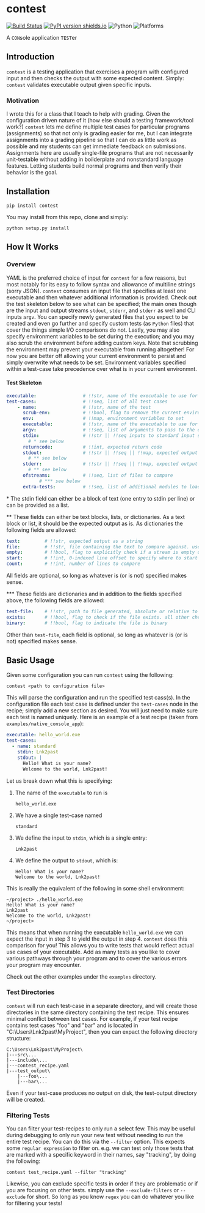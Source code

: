 # contest

[![Build Status](https://github.com/Lnk2past/contest/workflows/Build/badge.svg)](https://github.com/Lnk2past/contest/actions)
[![PyPI version shields.io](https://img.shields.io/pypi/v/contest.svg)](https://pypi.python.org/pypi/contest/)
![Python](https://img.shields.io/badge/python-3.6%20%7C%203.7%20%7C%203.8-red)
![Platforms](https://img.shields.io/badge/platform-windows%20%7C%20mac%20%7C%20linux-yellow)

A `CON`sole application `TEST`er

## Introduction

`contest` is a testing application that exercises a program with configured input and then checks the output with some expected content. Simply: `contest` validates executable output given specific inputs.

### Motivation

I wrote this for a class that I teach to help with grading. Given the configuration driven nature of it (how else should a testing framework/tool work?) `contest` lets me define multiple test cases for particular programs (assignments) so that not only is grading easier for me, but I can integrate assignments into a grading pipeline so that I can do as little work as possible and my students can get immediate feedback on submissions. Assignments here are usually single-file programs that are not necessarily unit-testable without adding in boilderplate and nonstandard language features. Letting students build normal programs and then verify their behavior is the goal.

## Installation

```shell
pip install contest
```

You may install from this repo, clone and simply:

```shell
python setup.py install
```

## How It Works

### Overview

YAML is the preferred choice of input for `contest` for a few reasons, but most notably for its easy to follow syntax and allowance of multiline strings (sorry JSON). `contest` consumes an input file that specifies at least one executable and then whatever additional information is provided. Check out the test skeleton below to see what can be specified; the main ones though are the input and output streams `stdout`, `stderr`, and `stderr` as well and CLI inputs `argv`. You can specify newly generated files that you expect to be created and even go further and specify custom tests (as `Python` files) that cover the things simple I/O comparisons do not. Lastly, you may also specify environment variables to be set during the execution; and you may also scrub the environment before adding custom keys. Note that scrubbing the environment may prevent your executable from running altogether! For now you are better off allowing your current environment to persist and simply overwrite what needs to be set. Environment variables specified within a test-case take precedence over what is in your current environmnt.

#### Test Skeleton

```yaml
executable:                 # !!str, name of the executable to use for all tests
test-cases:                 # !!seq, list of all test cases
    - name:                 # !!str, name of the test
      scrub-env:            # !!bool, flag to remove the current environment
      env:                  # !!map, environment variables to set
      executable:           # !!str, name of the executable to use for this test case only
      argv:                 # !!seq, list of arguments to pass to the executable
      stdin:                # !!str || !!seq inputs to standard input stream
        # * see below
      returncode:           # !!int, expected return code
      stdout:               # !!str || !!seq || !!map, expected output in standard output stream
        # ** see below
      stderr:               # !!str || !!seq || !!map, expected output in standard error stream
        # ** see below
      ofstreams:            # !!seq, list of files to compare
            # *** see below
      extra-tests:          # !!seq, list of additional modules to load for additional tests
```

\* The stdin field can either be a block of text (one entry to stdin per line) or can be provided as a list.

\*\* These fields can either be text blocks, lists, or dictionaries. As a text block or list, it should be the expected output as is. As dictionaries the following fields are allowed:

```yaml
text:         # !!str, expected output as a string
file:         # !!str, file containing the text to compare against. useful for keeping the size of these files small if desired
empty:        # !!bool, flag to explicitly check if a stream is empty or nonempty. all other checks are ignored
start:        # !!int, 0-indexed line offset to specify where to start comparisons
count:        # !!int, number of lines to compare
```

All fields are optional, so long as whatever is (or is not) specified makes sense.

\*\*\* These fields are dictionaries and in addition to the fields specified above, the following fields are allowed:

```yaml
test-file:    # !!str, path to file generated, absolute or relative to the executable
exists:       # !!bool, flag to check if the file exists. all other checks are ignored
binary:       # !!bool, flag to indicate the file is binary
```

Other than `test-file`, each field is optional, so long as whatever is (or is not) specified makes sense.

## Basic Usage

Given some configuration you can run `contest` using the following:

```shell
contest <path to configuration file>
```

This will parse the configuration and run the specified test cass(s). In the configuration file each test case is defined under the `test-cases` node in the recipe; simply add a new section as desired. You will just need to make sure each test is named uniquely. Here is an example of a test recipe (taken from `examples/native_console_app`):

```yaml
executable: hello_world.exe
test-cases:
  - name: standard
    stdin: Lnk2past
    stdout: |
      Hello! What is your name?
      Welcome to the world, Lnk2past!
```

Let us break down what this is specifying:

1. The name of the `executable` to run is
    ```
    hello_world.exe
    ```
2. We have a single test-case named
    ```
    standard
    ```
3. We define the input to `stdin`, which is a single entry:
    ```
    Lnk2past
    ```
4. We define the output to `stdout`, which is:
    ```
    Hello! What is your name?
    Welcome to the world, Lnk2past!
    ```

This is really the equivalent of the following in some shell environment:
```
~/project> ./hello_world.exe
Hello! What is your name?
Lnk2past
Welcome to the world, Lnk2past!
~/project>
```

This means that when running the executable `hello_world.exe` we can expect the input in step 3 to yield the output in step 4. `contest` does this comparison for you! This allows you to write tests that would reflect actual use cases of your executable. Add as many tests as you like to cover various pathways through your program and to cover the various errors your program may encounter.

Check out the other examples under the `examples` directory.

### Test Directories

`contest` will run each test-case in a separate directory, and will create those directories in the same directory containing the test recipe. This ensures minimal conflict between test cases. For example, if your test recipe contains test cases "foo" and "bar" and is located in "C:\Users\Lnk2past\MyProject", then you can expact the following directory structure:

```
C:\Users\Lnk2past\MyProject\
|---src\...
|---include\...
|---contest_recipe.yaml
|---test_output\
    |---foo\...
    |---bar\...
```

Even if your test-case produces no output on disk, the test-output directory will be created.

### Filtering Tests

You can filter your test-recipes to only run a select few. This may be useful during debugging to only run your new test without needing to run the entire test recipe. You can do this via the `--filter` option. This expects some `regular expression` to filter on. e.g. we can test only those tests that are marked with a specific keyword in their names, say "tracking", by doing the following:

```
contest test_recipe.yaml --filter "tracking"
```

Likewise, you can exclude specific tests in order if they are problematic or if you are focusing on other tests. simply use the `--exclude-filters` or `--exclude` for short. So long as you know `regex` you can do whatever you like for filtering your tests!
